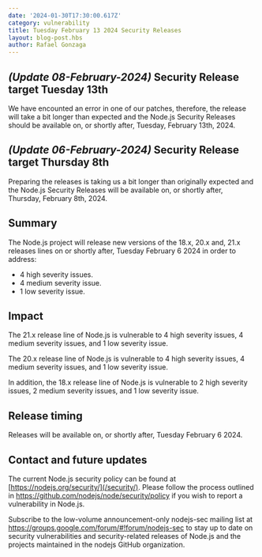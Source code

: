 ```yaml
---
date: '2024-01-30T17:30:00.617Z'
category: vulnerability
title: Tuesday February 13 2024 Security Releases
layout: blog-post.hbs
author: Rafael Gonzaga
---
```


## _(Update 08-February-2024)_ Security Release target Tuesday 13th

We have encounted an error in one of our patches, therefore, the release will take a bit longer than expected
and the Node.js Security Releases should be available on, or shortly after, Tuesday, February 13th, 2024.

## _(Update 06-February-2024)_ Security Release target Thursday 8th

Preparing the releases is taking us a bit longer than originally expected and the Node.js Security Releases
will be available on, or shortly after, Thursday, February 8th, 2024.

## Summary

The Node.js project will release new versions of the 18.x, 20.x and, 21.x
releases lines on or shortly after, Tuesday February 6 2024 in order to address:

- 4 high severity issues.
- 4 medium severity issue.
- 1 low severity issue.

## Impact

The 21.x release line of Node.js is vulnerable to 4 high severity issues, 4 medium severity issues, and 1 low severity issue.

The 20.x release line of Node.js is vulnerable to 4 high severity issues, 4 medium severity issues, and 1 low severity issue.

In addition, the 18.x release line of Node.js is vulnerable to 2 high severity issues, 2 medium severity issues, and 1 low severity issue.

## Release timing

Releases will be available on, or shortly after, Tuesday February 6 2024.

## Contact and future updates

The current Node.js security policy can be found at [https://nodejs.org/security/](/security/). Please follow the process outlined in <https://github.com/nodejs/node/security/policy> if you wish to report a vulnerability in Node.js.

Subscribe to the low-volume announcement-only nodejs-sec mailing list at <https://groups.google.com/forum/#!forum/nodejs-sec> to stay up to date on security vulnerabilities and security-related releases of Node.js and the projects maintained in the nodejs GitHub organization.
